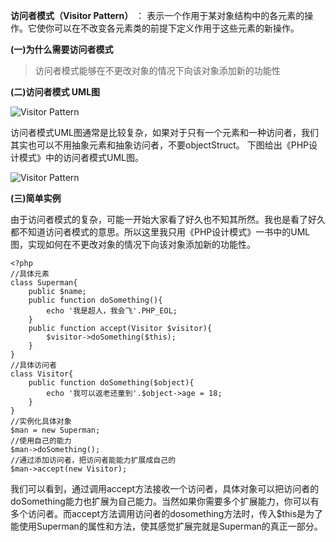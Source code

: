 **访问者模式（Visitor Pattern）** ： 表示一个作用于某对象结构中的各元素的操作。它使你可以在不改变各元素类的前提下定义作用于这些元素的新操作。

**(一)为什么需要访问者模式**

> 访问者模式能够在不更改对象的情况下向该对象添加新的功能性

**(二)访问者模式 UML图**

![Visitor Pattern](http://upload-images.jianshu.io/upload_images/5261067-1ad8cb14a91a3caa.png?imageMogr2/auto-orient/strip%7CimageView2/2/w/1240)

访问者模式UML图通常是比较复杂，如果对于只有一个元素和一种访问者，我们其实也可以不用抽象元素和抽象访问者，不要objectStruct。
下图给出《PHP设计模式》中的访问者模式UML图。

![Visitor Pattern](http://upload-images.jianshu.io/upload_images/5261067-8fca108926c357e6.png?imageMogr2/auto-orient/strip%7CimageView2/2/w/1240)


**(三)简单实例**

由于访问者模式的复杂，可能一开始大家看了好久也不知其所然。我也是看了好久都不知道访问者模式的意思。所以这里我只用《PHP设计模式》一书中的UML图，实现如何在不更改对象的情况下向该对象添加新的功能性。

```
<?php
//具体元素
class Superman{
    public $name;
    public function doSomething(){
        echo '我是超人，我会飞'.PHP_EOL;
    }
    public function accept(Visitor $visitor){
        $visitor->doSomething($this);
    }
}
//具体访问者
class Visitor{
    public function doSomething($object){
        echo '我可以返老还童到'.$object->age = 18;
    }
}
//实例化具体对象
$man = new Superman;
//使用自己的能力
$man->doSomething();
//通过添加访问者，把访问者能能力扩展成自己的
$man->accept(new Visitor);
```


我们可以看到，通过调用accept方法接收一个访问者，具体对象可以把访问者的doSomething能力也扩展为自己能力。当然如果你需要多个扩展能力，你可以有多个访问者。而accept方法调用访问者的dosomething方法时，传入$this是为了能使用Superman的属性和方法，使其感觉扩展完就是Superman的真正一部分。
